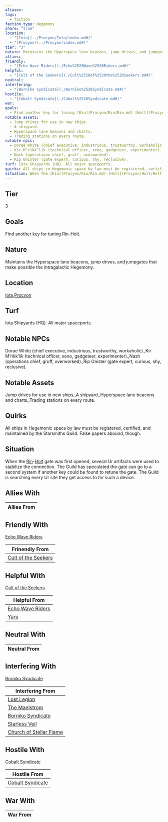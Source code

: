```yaml
---
aliases: 
tags:
  - faction
faction_type: Hegemony
share: "true"
location:
  - "[Iota](../Procyon/Iota/index.md#)"
  - "[Procyon](../Procyon/index.md#)"
tier: "3"
nature: Maintains the Hyperspace lane beacons, jump drives, and jumpgates that make possible the intragalactic Hegemony.
allies: 
friendly:
  - "[Echo Wave Riders](./Echo%2520Wave%2520Riders.md#)"
helpful:
  - "[Cult of the Seekers](./Cult%2520of%2520the%2520Seekers.md#)"
neutral: 
interfering:
  - "[Borniko Syndicate](./Borniko%2520Syndicate.md#)"
hostile:
  - "[Cobalt Syndicate](./Cobalt%2520Syndicate.md#)"
war: 
goals:
  - Find another key for tuning [Rin](Procyon/Rin/Rin.md)-[Holt](Procyon/Holt/Holt.md).
notable assets:
  - Jump drives for use in new ships.
  - A shipyard.
  - Hyperspace lane beacons and charts.
  - Trading stations on every route.
notable npcs:
  - Dorae White (chief executive, industrious, trustworthy, workaholic).
  - Kir M’rikk’lik (technical officer, xeno, gadgeteer, experimenter).
  - Nash (operations chief, gruff, overworked).
  - Rip Onister (gate expert, curious, shy, reclusive).
turf: Iota Shipyards (HQ). All major spaceports.
quirks: All ships in Hegemonic space by law must be registered, certified, and maintained by the Starsmiths Guild. False papers abound, though.
situation: When the [Rin](Procyon/Rin/Rin.md)-[Holt](Procyon/Holt/Holt.md) gate was first opened, several Ur artifacts were used to stabilize the connection. The Guild has speculated the gate can go to a second system if another key could be found to retune the gate. The Guild is searching every Ur site they get access to for such a device.
---
```


## Tier

3

## Goals

Find another key for tuning [Rin](Procyon/Rin/Rin.md)-[Holt](Procyon/Holt/Holt.md).

## Nature

Maintains the Hyperspace lane beacons, jump drives, and jumpgates that make possible the intragalactic Hegemony.

## Location

[Iota](../Procyon/Iota/index.md.md#),[Procyon](../Procyon/index.md.md#)

## Turf

Iota Shipyards (HQ). All major spaceports.

## Notable NPCs

Dorae White (chief executive, industrious, trustworthy, workaholic).,Kir M’rikk’lik (technical officer, xeno, gadgeteer, experimenter).,Nash (operations chief, gruff, overworked).,Rip Onister (gate expert, curious, shy, reclusive).

## Notable Assets

Jump drives for use in new ships.,A shipyard.,Hyperspace lane beacons and charts.,Trading stations on every route.

## Quirks

All ships in Hegemonic space by law must be registered, certified, and maintained by the Starsmiths Guild. False papers abound, though.

## Situation

When the [Rin](Procyon/Rin/Rin.md)-[Holt](Procyon/Holt/Holt.md) gate was first opened, several Ur artifacts were used to stabilize the connection. The Guild has speculated the gate can go to a second system if another key could be found to retune the gate. The Guild is searching every Ur site they get access to for such a device.

## Allies With



| Allies From |
| ----------- |


## Friendly With

[Echo Wave Riders](./Echo%2520Wave%2520Riders.md.md#)

| Frinendly From                                           |
| -------------------------------------------------------- |
| [Cult of the Seekers](./Cult%2520of%2520the%2520Seekers.md.md#) |


## Helpful With

[Cult of the Seekers](./Cult%2520of%2520the%2520Seekers.md.md#)

| Helpful From                                       |
| -------------------------------------------------- |
| [Echo Wave Riders](./Echo%2520Wave%2520Riders.md.md#) |
| [Yaru](./Yaru.md)                         |


## Neutral With




| Neutral From |
| ------------ |



## Interfering With

[Borniko Syndicate](./Borniko%2520Syndicate.md.md#)


| Interfering From                                                 |
| ---------------------------------------------------------------- |
| [Lost Legion](./Lost%20Legion.md)                         |
| [The Maelstrom](./The%20Maelstrom.md)                     |
| [Borniko Syndicate](./Borniko%2520Syndicate.md.md#)             |
| [Starless Veil](./Starless%20Veil.md)                     |
| [Church of Stellar Flame](./Church%20of%20Stellar%20Flame.md) |



## Hostile With

[Cobalt Syndicate](./Cobalt%2520Syndicate.md.md#)


| Hostile From                                       |
| -------------------------------------------------- |
| [Cobalt Syndicate](./Cobalt%2520Syndicate.md.md#) |



## War With



| War From |
| -------- |


